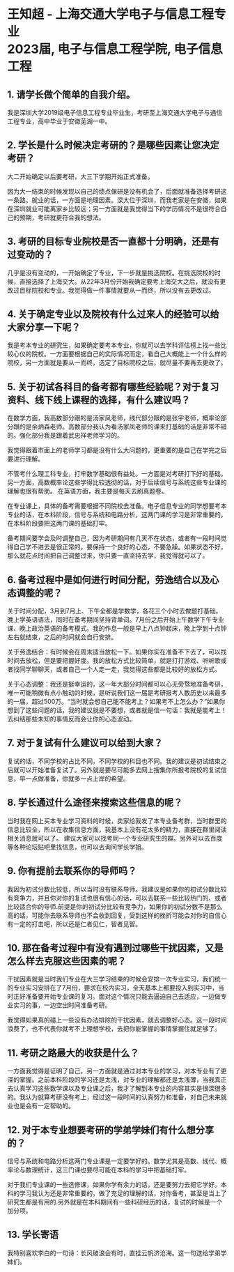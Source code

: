 # 王知超 - 上海交通大学电子与信息工程专业<br>2023届, 电子与信息工程学院, 电子信息工程

## 1. 请学长做个简单的自我介绍。

我是深圳大学2019级电子信息工程专业毕业生，考研至上海交通大学电子与通信工程专业，高中毕业于安徽芜湖一中。

## 2. 学长是什么时候决定考研的？是哪些因素让您决定考研？

大二开始确定以后要考研，大三下学期开始正式准备。

因为大一结束的时候发现以自己的绩点保研是没有机会了，后面就准备选择考研这一条路。就业的话，一方面是地理因素。深大位于深圳，而我老家是在安徽，如果在深圳就业可能离家乡比较远；另一方面就是我觉得当下的学历情况不是很符合自己的预期，考研就更符合我的想法。

## 3. 考研的目标专业院校是否一直都十分明确，还是有过变动的？

几乎是没有变动的，一开始确定了专业，下一步就是挑选院校。在挑选院校的时候，直接选择了上海交大。从22年3月份开始我确定要考上海交大之后，就没有更改过目标院校和专业。我觉得做一件事情就要从一而终，所以没有去更改过。

## 4. 关于确定专业以及院校有什么过来人的经验可以给大家分享一下呢？

我是考本专业的研究生，如果确定要考本专业，你就可以去学科评估榜上找一些比较心仪的院校。一方面要根据自己的实际情况而定，看自己大概能上一个什么样的院校，另一方面就是要从一而终，选定了目标院校之后，就尽量不要再去更改了。

## 5. 关于初试各科目的备考都有哪些经验呢？对于复习资料、线下线上课程的选择，有什么建议吗？

在数学方面，我高数部分跟的是汤家凤老师，线代部分跟的是张宇老师，概率论部分跟的是余炳森老师。高数部分我认为看汤家凤老师的课来打基础的话是非常不错的。强化部分我是跟着武忠祥老师学习的。

我觉得跟着市面上的老师学习都是没有什么大问题的，更重要的是自己在学完之后要进行理解。

不管考什么理工科专业，打牢数学基础很有益处。一方面是对考研打下好的基础。另一方面，高数概率论这些学得比较透彻的话，对于后续信号与系统这些专业课的理解也很有帮助。
在英语方面，我主要是每天去刷真题卷。

在专业课上，具体的备考需要根据不同院校去准备。电子信息专业的同学想要考本专业的话，在本科阶段，信号与系统和电路分析，这两门课的学习是非常重要的。在本科阶段要把这两门课的基础打牢。

备考期间要学会及时调整自己，因为考研期间有几天不在状态，或者有一段时间觉得自己学不进去是很正常的。要保持一个良好的心态，不要急躁。如果状态不好，那么就花点时间把自己调整过来，你只要一直坚持去学，我觉得就可以了。

## 6. 备考过程中是如何进行时间分配，劳逸结合以及心态调整的呢？

关于时间分配，3月到7月上、下午全都是学数学，各花三个小时去做题打基础。晚上学英语语法，同时在备考期间坚持背单词。7月份之后开始上午数学下午专业课、晚上政治英语的备考模式。我的作息一般是早上八点钟起床，晚上学到十点钟左右就结束，之后的时间就会自行安排。

关于劳逸结合：有时候会在周末适当放松一下。如果你实在准备不下去了，可以找时间去放松，但是要把握好度。我的放松方式比较简单，就是打打游戏、听听歌或者找同学聊聊天，或者自己一个人走一走，我觉得这些都是比较好的放松方式。

关于心态调整：我还是挺幸运的，这一年大部分时间都可以心无旁骛地准备考研，唯一可能稍微有点小触动的时候，是听说我们这一届是考研报考人数历史以来最多的一届，超过500万。“当时就会想自己能不能考上？如果考不上怎么办？”如果你想到了这些问题的话，我的建议就是不要想，或者就是信一句话：我就是能考上！去纠结那些未知的事情反而会让你的心态波动。

## 7. 对于复试有什么建议可以给到大家？

复试的话，不同学校的占比不同，不同学校的科目也不同。我的建议是初试结束之后就可以开始准备复试了。另外就是要尽可能多去网上搜集你所报考院校的复试信息，早一点做准备，你就多一点上岸的希望。

## 8. 学长通过什么途径来搜索这些信息的呢？

当时我在网上买本专业学习资料的时候，卖家给我发了本专业备考群，当时群里的信息比较全，所以在收集信息方面，我基本上没有花太多的精力，直接在群里阅读相关消息就可以了。
建议大家可以找考同一个专业研究生的群。另外可以去百度等各种论坛贴吧里找信息，也可以去询问学长学姐。

## 9. 你有提前去联系你的导师吗？

我因为初试分数比较低，所以当时没有联系导师。我建议是如果你的初试分数比较有竞争力，并且你对你的复试也很有信心的话，可以去联系一些比较热门的、或者比较适合你的导师.前提是你的初试分比较有竞争力，如果你的初试分数不是那么高的话，可能你去联系导师也不会收到回复，受到这样的挫折可能会对你的自信心有一定的打击吧，所以还是仁者见仁，智者见智。

## 10. 那在备考过程中有没有遇到过哪些干扰因素，又是怎么样去克服这些因素的呢？

干扰因素就是当时我们专业在大三学习结束的时候会安排一次专业实习，我们统一的专业实习安排在了7月份，要求在校内实习，全天基本上都要投入到实习中，当时正好准备要开始专业课的复习。面对这个情况只能去逼迫自己去适应，一边做专业实习的事，一边空出时间准备考研。

我觉得如果真的碰上一些没有办法排除的干扰因素，就去调整好心态。这一段时间浪费了，也不代表你就考不上理想学校，去把你能掌握的事情掌握住就足够了。

## 11. 考研之路最大的收获是什么？

一方面我觉得是证明了自己，另一方面就是通过对本专业的学习，对本专业有了更深的掌握。之前本科阶段的学习还是太浅，对专业的理解都还是太浅薄，当我真正去认真学习这些数学课以及专业课之后，我才了解到本专业的内容其实是很深很多的。我认为就算考研没有考上，经过这一段时间的认真努力和准备，对自己未来就业也是会有一定帮助的。

## 12. 对于本专业想要考研的学弟学妹们有什么想分享的？

信号与系统和电路分析这两门专业课是一定要学好的。数学尤其是高数、线代、概率论与数理统计，这三门课也要尽可能在本科的学习中把基础打牢。

对于我们专业课的一些选修课，如果你学有余力的话，还是要努力去把它学好。本科的学习我认为还是非常重要的，做了充足的理解的话，对你备考，甚至是当上了研究生都是有用的.另外就是在本科期间有一些科研经历的话，复试的时候是一个加分项。

## 13. 学长寄语

我特别喜欢李白的一句诗：长风破浪会有时，直挂云帆济沧海。这一句送给学弟学妹们。
